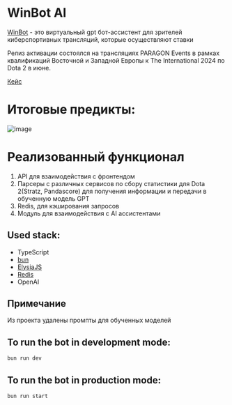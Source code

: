 # WinBot AI 
[WinBot](https://win-bot.ru/) - это виртуальный gpt бот-ассистент для зрителей киберспортивных трансляций, которые осуществляют ставки

Релиз активации состоялся на трансляциях PARAGON Events в рамках квалификаций Восточной и Западной Европы к The International 2024 по Dota 2 в июне.

[Кейс](https://t.me/TEAMMATEagency/1406)

# Итоговые предикты:
![image](https://github.com/user-attachments/assets/1f25bdb5-401e-46ed-8025-3148a7f7e1d3)

# Реализованный функционал
1. API для взаимодействия с фронтендом 
2. Парсеры с различных сервисов по сбору статистики для Dota 2(Stratz, Pandascore) для получения информации и передачи в обученную модель GPT
3. Redis, для кэширования запросов
4. Модуль для взаимодействия с AI ассистентами

## Used stack:

- TypeScript
- [bun](https://bun.sh)
- [ElysiaJS](https://elysiajs.com/)
- [Redis](https://redis.io/)
- OpenAI 

## Примечание 
Из проекта удалены промпты для обученных моделей

## To run the bot in development mode:

```bash
bun run dev
```

## To run the bot in production mode:

```bash
bun run start
```

